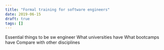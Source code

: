 ```yaml
---
title: "Formal training for software engineers"
date: 2019-06-15
draft: true
tags: []
---
```

Essential things to be sw engineer
What universities have
What bootcamps have
Compare with other disciplines